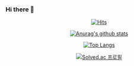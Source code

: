 ### Hi there 👋

<div align=center>

[![Hits](https://hits.seeyoufarm.com/api/count/incr/badge.svg?url=https%3A%2F%2Fgithub.com%2Fcrakcode%2Fhit-counter&count_bg=%2379C83D&title_bg=%23555555&icon=&icon_color=%23E7E7E7&title=hits&edge_flat=false)](https://hits.seeyoufarm.com)


 <div align=center>

  [![Anurag's github stats](https://github-readme-stats.vercel.app/api?username=crakcode&show_icons=true&theme=dark)](https://github.com/anuraghazra/github-readme-stats)

 <div align=center>

  [![Top Langs](https://github-readme-stats.vercel.app/api/top-langs/?username=crakcode&layout=compact&hide=python)](https://github.com/anuraghazra/github-readme-stats)

[![Solved.ac 프로필](http://mazassumnida.wtf/api/generate_badge?boj=cracker06)](https://solved.ac/cracker06)

</div>

<!--
**crakcode/crakcode** is a ✨ _special_ ✨ repository because its `README.md` (this file) appears on your GitHub profile.
w
Here are some ideas to get you started:
[![Solved.ac
프로필](http://mazassumnida.wtf/api/generate_badge?boj=cracker06)](https://solved.ac/cracker06)

- 🔭 I’m currently working on ...
- 🌱 I’m currently learning ...
- 👯 I’m looking to collaborate on ...
- 🤔 I’m looking for help with ...
- 💬 Ask me about ...
- 📫 How to reach me: ...
- 😄 Pronouns: ...
- ⚡ Fun fact: ...
-->

